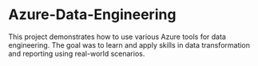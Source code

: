# Azure-Data-Engineering
This project demonstrates how to use various Azure tools for data engineering. The goal was to learn and apply skills in data transformation and reporting using real-world scenarios.
